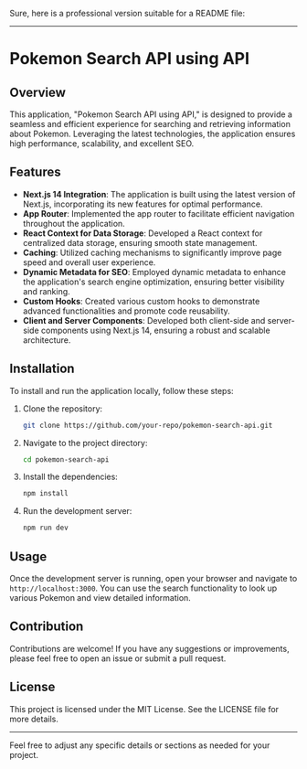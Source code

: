 Sure, here is a professional version suitable for a README file:

---

# Pokemon Search API using API

## Overview

This application, "Pokemon Search API using API," is designed to provide a seamless and efficient experience for searching and retrieving information about Pokemon. Leveraging the latest technologies, the application ensures high performance, scalability, and excellent SEO.

## Features

- **Next.js 14 Integration**: The application is built using the latest version of Next.js, incorporating its new features for optimal performance.
- **App Router**: Implemented the app router to facilitate efficient navigation throughout the application.
- **React Context for Data Storage**: Developed a React context for centralized data storage, ensuring smooth state management.
- **Caching**: Utilized caching mechanisms to significantly improve page speed and overall user experience.
- **Dynamic Metadata for SEO**: Employed dynamic metadata to enhance the application's search engine optimization, ensuring better visibility and ranking.
- **Custom Hooks**: Created various custom hooks to demonstrate advanced functionalities and promote code reusability.
- **Client and Server Components**: Developed both client-side and server-side components using Next.js 14, ensuring a robust and scalable architecture.

## Installation

To install and run the application locally, follow these steps:

1. Clone the repository:
    ```sh
    git clone https://github.com/your-repo/pokemon-search-api.git
    ```
2. Navigate to the project directory:
    ```sh
    cd pokemon-search-api
    ```
3. Install the dependencies:
    ```sh
    npm install
    ```
4. Run the development server:
    ```sh
    npm run dev
    ```

## Usage

Once the development server is running, open your browser and navigate to `http://localhost:3000`. You can use the search functionality to look up various Pokemon and view detailed information.

## Contribution

Contributions are welcome! If you have any suggestions or improvements, please feel free to open an issue or submit a pull request.

## License

This project is licensed under the MIT License. See the LICENSE file for more details.

---

Feel free to adjust any specific details or sections as needed for your project.